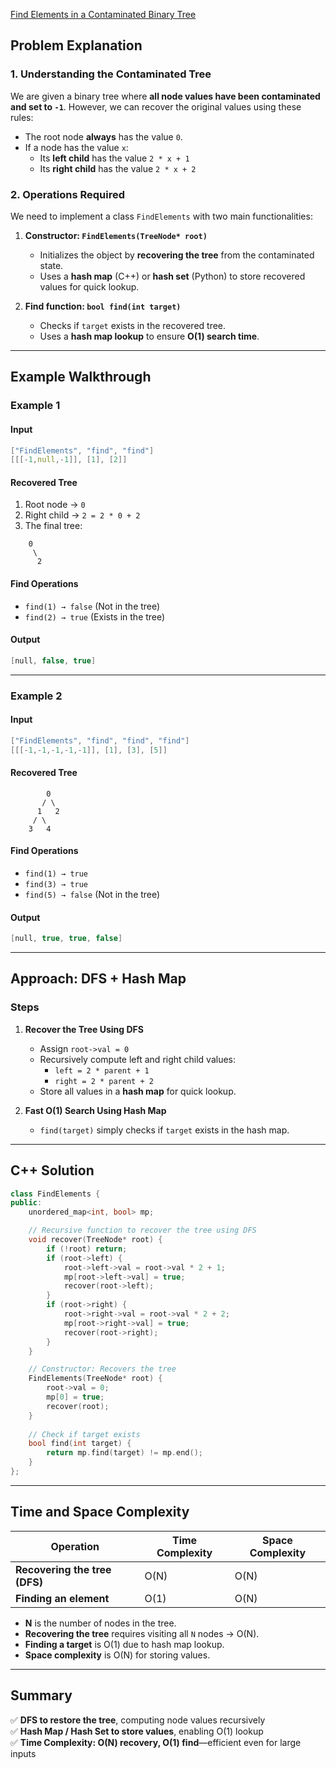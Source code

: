 [Find Elements in a Contaminated Binary Tree](https://leetcode.com/problems/find-elements-in-a-contaminated-binary-tree/description/)

## **Problem Explanation**
### **1. Understanding the Contaminated Tree**
We are given a binary tree where **all node values have been contaminated and set to `-1`**. However, we can recover the original values using these rules:
- The root node **always** has the value `0`.
- If a node has the value `x`:
  - Its **left child** has the value `2 * x + 1`
  - Its **right child** has the value `2 * x + 2`

### **2. Operations Required**
We need to implement a class `FindElements` with two main functionalities:
1. **Constructor: `FindElements(TreeNode* root)`**
   - Initializes the object by **recovering the tree** from the contaminated state.
   - Uses a **hash map** (C++) or **hash set** (Python) to store recovered values for quick lookup.

2. **Find function: `bool find(int target)`**
   - Checks if `target` exists in the recovered tree.
   - Uses a **hash map lookup** to ensure **O(1) search time**.

---

## **Example Walkthrough**
### **Example 1**
#### **Input**
```cpp
["FindElements", "find", "find"]
[[[-1,null,-1]], [1], [2]]
```
#### **Recovered Tree**
1. Root node → `0`
2. Right child → `2 = 2 * 0 + 2`
3. The final tree:
```
    0
     \
      2
```
#### **Find Operations**
- `find(1) → false` (Not in the tree)
- `find(2) → true` (Exists in the tree)

#### **Output**
```cpp
[null, false, true]
```

---

### **Example 2**
#### **Input**
```cpp
["FindElements", "find", "find", "find"]
[[[-1,-1,-1,-1,-1]], [1], [3], [5]]
```
#### **Recovered Tree**
```
        0
       / \
      1   2
     / \
    3   4
```
#### **Find Operations**
- `find(1) → true`
- `find(3) → true`
- `find(5) → false` (Not in the tree)

#### **Output**
```cpp
[null, true, true, false]
```

---

## **Approach: DFS + Hash Map**
### **Steps**
1. **Recover the Tree Using DFS**
   - Assign `root->val = 0`
   - Recursively compute left and right child values:
     - `left = 2 * parent + 1`
     - `right = 2 * parent + 2`
   - Store all values in a **hash map** for quick lookup.

2. **Fast O(1) Search Using Hash Map**
   - `find(target)` simply checks if `target` exists in the hash map.

---

## **C++ Solution**
```cpp
class FindElements {
public:
    unordered_map<int, bool> mp;

    // Recursive function to recover the tree using DFS
    void recover(TreeNode* root) {
        if (!root) return;
        if (root->left) {
            root->left->val = root->val * 2 + 1;
            mp[root->left->val] = true;
            recover(root->left);
        }
        if (root->right) {
            root->right->val = root->val * 2 + 2;
            mp[root->right->val] = true;
            recover(root->right);
        }
    }

    // Constructor: Recovers the tree
    FindElements(TreeNode* root) {
        root->val = 0;
        mp[0] = true;
        recover(root);
    }
    
    // Check if target exists
    bool find(int target) {
        return mp.find(target) != mp.end();
    }
};
```

---

## **Time and Space Complexity**
| Operation | Time Complexity | Space Complexity |
|-----------|---------------|----------------|
| **Recovering the tree (DFS)** | O(N) | O(N) |
| **Finding an element** | O(1) | O(N) |

- **N** is the number of nodes in the tree.
- **Recovering the tree** requires visiting all `N` nodes → O(N).
- **Finding a target** is O(1) due to hash map lookup.
- **Space complexity** is O(N) for storing values.

---

## **Summary**
✅ **DFS to restore the tree**, computing node values recursively  
✅ **Hash Map / Hash Set to store values**, enabling O(1) lookup  
✅ **Time Complexity: O(N) recovery, O(1) find**—efficient even for large inputs  


